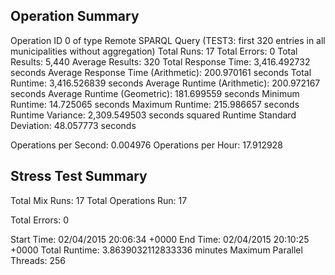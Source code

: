 Operation Summary
-----------------

Operation ID 0 of type Remote SPARQL Query (TEST3: first 320 entries in all municipalities without aggregation)
Total Runs: 17
Total Errors: 0
Total Results: 5,440
Average Results: 320
Total Response Time: 3,416.492732 seconds
Average Response Time (Arithmetic): 200.970161 seconds
Total Runtime: 3,416.526839 seconds
Average Runtime (Arithmetic): 200.972167 seconds
Average Runtime (Geometric): 181.699559 seconds
Minimum Runtime: 14.725065 seconds
Maximum Runtime: 215.986657 seconds
Runtime Variance: 2,309.549503 seconds squared
Runtime Standard Deviation: 48.057773 seconds

Operations per Second: 0.004976
Operations per Hour: 17.912928

Stress Test Summary
-----------------

Total Mix Runs: 17
Total Operations Run: 17

Total Errors: 0

Start Time: 02/04/2015 20:06:34 +0000
End Time: 02/04/2015 20:10:25 +0000
Total Runtime: 3.8639032112833336 minutes
Maximum Parallel Threads: 256
